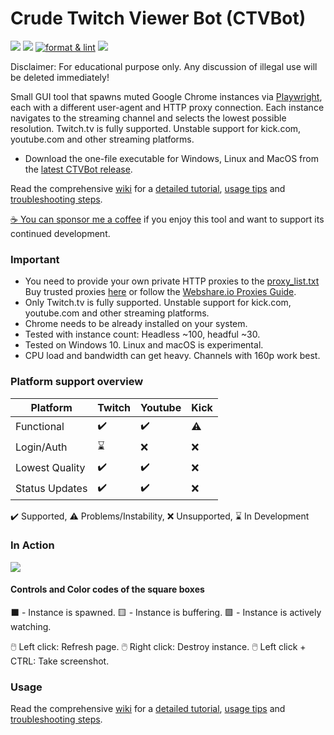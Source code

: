 # Crude Twitch Viewer Bot (CTVBot)
[![](https://img.shields.io/github/downloads/jlplenio/crude-twitch-viewer-bot/total)](https://github.com/jlplenio/crude-twitch-viewer-bot/releases/latest)
[![](https://github.com/jlplenio/crude-twitch-viewer-bot/actions/workflows/pytest.yml/badge.svg)](https://github.com/jlplenio/crude-twitch-viewer-bot/actions/workflows/pytest.yml)
[![format & lint](https://github.com/jlplenio/crude-twitch-viewer-bot/actions/workflows/format_lint.yml/badge.svg)](https://github.com/jlplenio/crude-twitch-viewer-bot/actions/workflows/format_lint.yml)
[![](https://github.com/jlplenio/crude-twitch-viewer-bot/actions/workflows/build.yml/badge.svg)](https://github.com/jlplenio/crude-twitch-viewer-bot/actions/workflows/build.yml)

Disclaimer: For educational purpose only. Any discussion of illegal use will be deleted immediately! 

Small GUI tool that spawns muted Google Chrome instances via [Playwright](https://github.com/microsoft/playwright-python), each with a different user-agent and HTTP proxy connection. 
Each instance navigates to the streaming channel and selects the lowest possible resolution. 
Twitch.tv is fully supported. Unstable support for kick.com, youtube.com and other streaming platforms.

- Download the one-file executable for Windows, Linux and MacOS from the [latest CTVBot release](https://github.com/jlplenio/crude-twitch-viewer-bot/releases/latest).  

Read the comprehensive [wiki](https://github.com/jlplenio/crude-twitch-viewer-bot/wiki) for a [detailed tutorial](https://github.com/jlplenio/crude-twitch-viewer-bot/wiki/Detailed-Tutorial), [usage tips](https://github.com/jlplenio/crude-twitch-viewer-bot/wiki/Advanced-features-and-controls) and [troubleshooting steps](https://github.com/jlplenio/crude-twitch-viewer-bot/wiki/Troubleshooting).

[:coffee: You can sponsor me a coffee](https://ko-fi.com/jlplenio) if you enjoy this tool and want to support its continued development. 

### Important
- You need to provide your own private HTTP proxies to the [proxy_list.txt](proxy/proxy_list.txt)  
  Buy trusted proxies [here](https://www.webshare.io/?referral_code=w6nfvip4qp3g) or follow the [Webshare.io Proxies Guide](https://github.com/jlplenio/crude-twitch-viewer-bot/wiki/Webshare.io-Proxies-Guide).
- Only Twitch.tv is fully supported. Unstable support for kick.com, youtube.com and other streaming platforms.
- Chrome needs to be already installed on your system.
- Tested with instance count: Headless ~100, headful ~30.
- Tested on Windows 10. Linux and macOS is experimental.
- CPU load and bandwidth can get heavy. Channels with 160p work best.

### Platform support overview

| Platform       | Twitch             | Youtube            | Kick      |
|----------------|--------------------|--------------------|-----------|
| Functional     | :heavy_check_mark: | :heavy_check_mark: | :warning: |
| Login/Auth     | :hourglass:        | :x:                | :x:       |
| Lowest Quality | :heavy_check_mark: | :heavy_check_mark: | :x:       |
| Status Updates | :heavy_check_mark: | :heavy_check_mark: | :x:       |

:heavy_check_mark: Supported, :warning: Problems/Instability, :x: Unsupported, :hourglass: In Development 

### In Action

![](docs/gui.png)

#### Controls and Color codes of the square boxes

⬛ - Instance is spawned.    🟨 - Instance is buffering.    🟩 - Instance is actively watching.

🖱️ Left click: Refresh page.
🖱️ Right click: Destroy instance.
🖱️ Left click + CTRL: Take screenshot.

### Usage

Read the comprehensive [wiki](https://github.com/jlplenio/crude-twitch-viewer-bot/wiki) for a [detailed tutorial](https://github.com/jlplenio/crude-twitch-viewer-bot/wiki/Detailed-Tutorial), [usage tips](https://github.com/jlplenio/crude-twitch-viewer-bot/wiki/Advanced-features-and-controls) and [troubleshooting steps](https://github.com/jlplenio/crude-twitch-viewer-bot/wiki/Troubleshooting).





